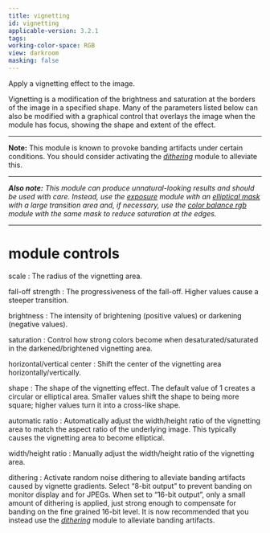 ```yaml
---
title: vignetting
id: vignetting
applicable-version: 3.2.1
tags: 
working-color-space: RGB
view: darkroom
masking: false
---
```


Apply a vignetting effect to the image. 

Vignetting is a modification of the brightness and saturation at the borders of the image in a specified shape. Many of the parameters listed below can also be modified with a graphical control that overlays the image when the module has focus, showing the shape and extent of the effect.

---

**Note:** This module is known to provoke banding artifacts under certain conditions. You should consider activating the [_dithering_](./dithering.md) module to alleviate this.

---

_**Also note:** This module can produce unnatural-looking results and should be used with care. Instead, use the [exposure](./exposure.md) module with an [elliptical mask](../../darkroom/masking-and-blending/masks/drawn.md) with a large transition area and, if necessary, use the [color balance rgb](./color-balance-rgb.md) module with the same mask to reduce saturation at the edges._

---

# module controls

scale
: The radius of the vignetting area.

fall-off strength
: The progressiveness of the fall-off. Higher values cause a steeper transition.

brightness
: The intensity of brightening (positive values) or darkening (negative values).

saturation
: Control how strong colors become when desaturated/saturated in the darkened/brightened vignetting area.

horizontal/vertical center
: Shift the center of the vignetting area horizontally/vertically.

shape
: The shape of the vignetting effect. The default value of 1 creates a circular or elliptical area. Smaller values shift the shape to being more square; higher values turn it into a cross-like shape.

automatic ratio
: Automatically adjust the width/height ratio of the vignetting area to match the aspect ratio of the underlying image. This typically causes the vignetting area to become elliptical.

width/height ratio
: Manually adjust the width/height ratio of the vignetting area.

dithering
: Activate random noise dithering to alleviate banding artifacts caused by vignette gradients. Select “8-bit output” to prevent banding on monitor display and for JPEGs. When set to “16-bit output”, only a small amount of dithering is applied, just strong enough to compensate for banding on the fine grained 16-bit level. It is now recommended that you instead use the [_dithering_](./dithering.md) module to alleviate banding artifacts.
